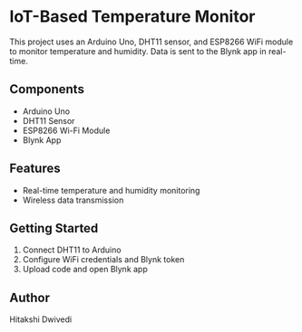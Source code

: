 # IoT-Based Temperature Monitor

This project uses an Arduino Uno, DHT11 sensor, and ESP8266 WiFi module to monitor temperature and humidity. Data is sent to the Blynk app in real-time.

## Components
- Arduino Uno
- DHT11 Sensor
- ESP8266 Wi-Fi Module
- Blynk App

## Features
- Real-time temperature and humidity monitoring
- Wireless data transmission

## Getting Started
1. Connect DHT11 to Arduino
2. Configure WiFi credentials and Blynk token
3. Upload code and open Blynk app

## Author
Hitakshi Dwivedi
